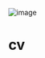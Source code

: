 ![image](https://user-images.githubusercontent.com/83229051/116100550-a95d4a00-a6ca-11eb-9b9f-0c6b2456dfe1.PNG)


# cv
